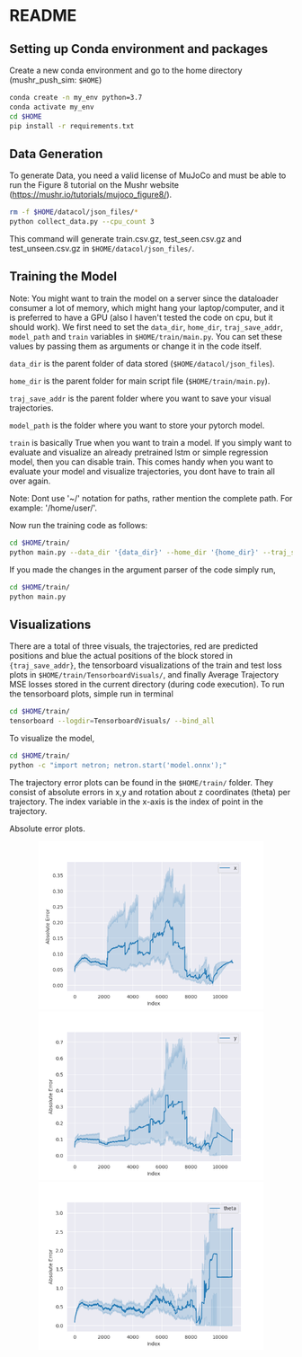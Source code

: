 # README

## Setting up Conda environment and packages
Create a new conda environment and go to the home directory (mushr_push_sim: `$HOME`)

```bash
conda create -n my_env python=3.7
conda activate my_env
cd $HOME
pip install -r requirements.txt
```

## Data Generation
To generate Data, you need a valid license of MuJoCo and must be able to run the Figure 8 tutorial on the Mushr website (https://mushr.io/tutorials/mujoco_figure8/).

```bash
rm -f $HOME/datacol/json_files/*
python collect_data.py --cpu_count 3
```
This command will generate train.csv.gz, test_seen.csv.gz and test_unseen.csv.gz in `$HOME/datacol/json_files/`.

## Training the Model
Note: You might want to train the model on a server since the dataloader consumer a lot of memory, which might hang your laptop/computer, and it is preferred to have a GPU (also I haven't tested the code on cpu, but it should work). We first need to set the `data_dir`, `home_dir`, `traj_save_addr`, `model_path` and `train` variables in `$HOME/train/main.py`. You can set these values by passing them as arguments or change it in the code itself.

`data_dir` is the parent folder of data stored (`$HOME/datacol/json_files`).

`home_dir` is the parent folder for main script file (`$HOME/train/main.py`).

`traj_save_addr` is the parent folder where you want to save your visual trajectories.

`model_path` is the folder where you want to store your pytorch model.

`train` is basically True when you want to train a model. If you simply want to evaluate and visualize an already pretrained lstm or simple regression model, then you can disable train. This comes handy when you want to evaluate your model and visualize trajectories, you dont have to train all over again.

Note: Dont use '~/' notation for paths, rather mention the complete path. For example: '/home/user/'.

Now run the training code as follows:
```bash
cd $HOME/train/
python main.py --data_dir '{data_dir}' --home_dir '{home_dir}' --traj_save_addr '{traj_save_addr}'
```
If you made the changes in the argument parser of the code simply run,
```bash
cd $HOME/train/
python main.py
```

## Visualizations
There are a total of three visuals, the trajectories, red are predicted positions and blue the actual positions of the block stored in `{traj_save_addr}`, the tensorboard visualizations of the train and test loss plots in `$HOME/train/TensorboardVisuals/`, and finally Average Trajectory MSE losses stored in the current directory (during code execution).
To run the tensorboard plots, simple run in terminal
```bash
cd $HOME/train/
tensorboard --logdir=TensorboardVisuals/ --bind_all
```

To visualize the model,
```bash
cd $HOME/train/
python -c "import netron; netron.start('model.onnx');"
```

The trajectory error plots can be found in the `$HOME/train/` folder. They consist of absolute errors in x,y and rotation about z coordinates (theta) per trajectory. The index variable in the x-axis is the index of point in the trajectory.

Absolute error plots.
<p float="left" align="middle">
	<img src="/Images/x.png" width=400 title="Absolute error in x" />
	<img src="/Images/y.png" width=400 title="Absolute error in y" />
	<img src="/Images/theta.png" width=400 title="Absolute error in theta" />
</p> 
